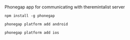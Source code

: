 Phonegap app for communicating with theremintalist server

`npm install -g phonegap`

`phonegap platform add android`

`phonegap platform add ios`